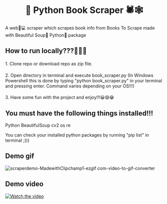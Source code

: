 <h1 align="center">🚀 Python Book Scraper 🕷️🕸️</h1>

<p>A web🛜💻 scraper which scrapes book info from Books To Scrape made with Beautiful Soup🍲 Python🐍 package</p>

## How to run locally???🤔💭🤔

<h4 style="font-weight: normal;">1. Clone repo or download repo as zip file.</h4>
<h4 style="font-weight: normal;">2. Open directory in terminal and execute book_scraper.py (In Windows Powershell this is done by typing "python book_scraper.py" in your terminal and pressing enter. Command varies depending on your OS!!!)</h4>
<h4 style="font-weight: normal;">3. Have some fun with the project and enjoy!!!😀😄😁</h4>

## You must have the following things installed!!!

Python
BeautifulSoup
cv2
os
re

You can check your installed python packages by running "pip list" in terminal ;)))

## Demo gif

![scraperdemo-MadewithClipchamp1-ezgif com-video-to-gif-converter](https://github.com/user-attachments/assets/66524e2f-4484-4bfb-928b-79283b75827c)

## Demo video

[![Watch the video](https://github.com/user-attachments/assets/efc1de5f-9a72-4a7e-8da3-4f980d3d4689)](https://www.youtube.com/watch?v=_J1z0oh2Ir0)




